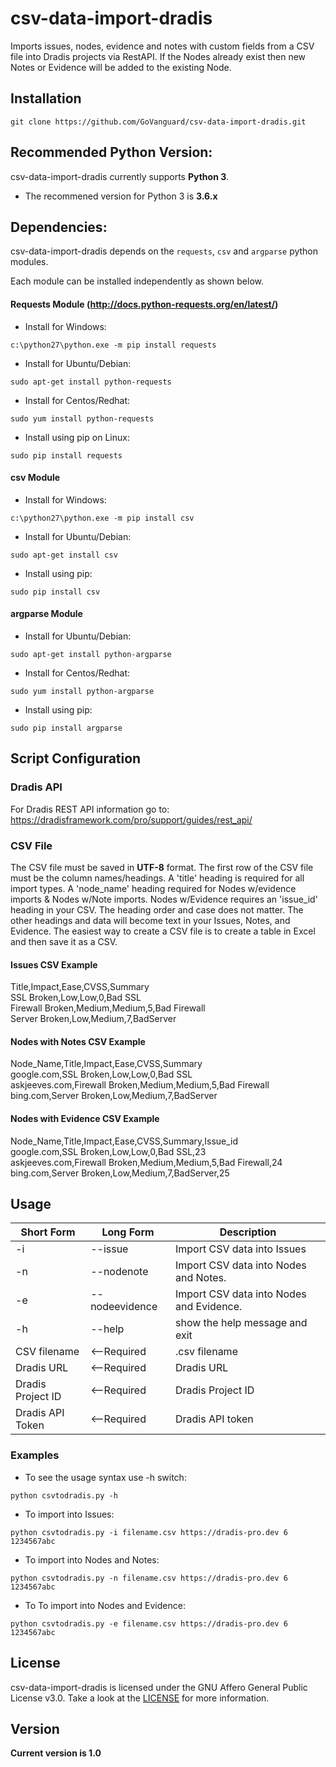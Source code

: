 # csv-data-import-dradis
Imports issues, nodes, evidence and notes with custom fields from a CSV file into Dradis projects via RestAPI. If the Nodes already exist then new Notes or Evidence will be added to the existing Node.

## Installation

```
git clone https://github.com/GoVanguard/csv-data-import-dradis.git
```

## Recommended Python Version:

csv-data-import-dradis currently supports **Python 3**.

* The recommened version for Python 3 is **3.6.x**

## Dependencies:

csv-data-import-dradis depends on the `requests`, `csv` and `argparse` python modules.

Each module can be installed independently as shown below.

#### Requests Module (http://docs.python-requests.org/en/latest/)

- Install for Windows:
```
c:\python27\python.exe -m pip install requests
```

- Install for Ubuntu/Debian:
```
sudo apt-get install python-requests
```

- Install for Centos/Redhat:
```
sudo yum install python-requests
```

- Install using pip on Linux:
```
sudo pip install requests
```

#### csv Module 

- Install for Windows:
```
c:\python27\python.exe -m pip install csv
```

- Install for Ubuntu/Debian:
```
sudo apt-get install csv  
```

- Install using pip:
```
sudo pip install csv
```

#### argparse Module

- Install for Ubuntu/Debian:
```
sudo apt-get install python-argparse
```

- Install for Centos/Redhat:
```
sudo yum install python-argparse
``` 

- Install using pip:
```
sudo pip install argparse
```

## Script Configuration

### Dradis API
For Dradis REST API information go to: https://dradisframework.com/pro/support/guides/rest_api/

### CSV File
The CSV file must be saved in **UTF-8** format. The first row of the CSV file must be the column names/headings. A 'title' heading  is required for all import types. A 'node_name' heading required for Nodes w/evidence imports & Nodes w/Note imports. Nodes w/Evidence requires an 'issue_id' heading in your CSV. The heading order and case does not matter. The other headings and data will become text in your Issues, Notes, and Evidence. The easiest way to create a CSV file is to create a table in Excel and then save it as a CSV.

#### Issues CSV Example  
Title,Impact,Ease,CVSS,Summary  
SSL Broken,Low,Low,0,Bad SSL  
Firewall Broken,Medium,Medium,5,Bad Firewall  
Server Broken,Low,Medium,7,BadServer  

#### Nodes with Notes CSV Example
Node_Name,Title,Impact,Ease,CVSS,Summary  
google.com,SSL Broken,Low,Low,0,Bad SSL  
askjeeves.com,Firewall Broken,Medium,Medium,5,Bad Firewall  
bing.com,Server Broken,Low,Medium,7,BadServer  

#### Nodes with Evidence CSV Example  
Node_Name,Title,Impact,Ease,CVSS,Summary,Issue_id  
google.com,SSL Broken,Low,Low,0,Bad SSL,23  
askjeeves.com,Firewall Broken,Medium,Medium,5,Bad Firewall,24  
bing.com,Server Broken,Low,Medium,7,BadServer,25  

## Usage

Short Form        | Long Form      | Description
----------------- | -------------- |-------------
-i                | --issue        | Import CSV data into Issues
-n                | --nodenote     | Import CSV data into Nodes and Notes.
-e                | --nodeevidence | Import CSV data into Nodes and Evidence.
-h                | --help         | show the help message and exit
CSV filename      | <--Required    | .csv filename
Dradis URL        | <--Required    | Dradis URL
Dradis Project ID | <--Required    | Dradis Project ID
Dradis API Token  | <--Required    | Dradis API token


### Examples

* To see the usage syntax use -h switch:

```python csvtodradis.py -h```

* To import into Issues:

``python csvtodradis.py -i filename.csv https://dradis-pro.dev 6 1234567abc``

* To import into Nodes and Notes:

``python csvtodradis.py -n filename.csv https://dradis-pro.dev 6 1234567abc``

* To To import into Nodes and Evidence:

``python csvtodradis.py -e filename.csv https://dradis-pro.dev 6 1234567abc``


## License

csv-data-import-dradis is licensed under the GNU Affero General Public License v3.0. Take a look at the [LICENSE](https://github.com/GoVanguard/csv-data-import-dradis/blob/master/LICENSE) for more information.

## Version
**Current version is 1.0**
